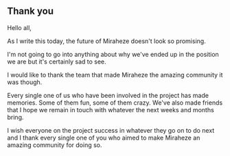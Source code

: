 ## Thank you
Hello all,

As I write this today, the future of Miraheze doesn't look so promising.

I'm not going to go into anything about why we've ended up in the position we are but it's certainly sad to see.

I would like to thank the team that made Miraheze the amazing community it was though.

Every single one of us who have been involved in the project has made memories. Some of them fun, some of them crazy. We've also made friends that I hope we remain in touch with whatever the next weeks and months bring.

I wish everyone on the project success in whatever they go on to do next and I thank every single one of you who aimed to make Miraheze an amazing community for doing so.

